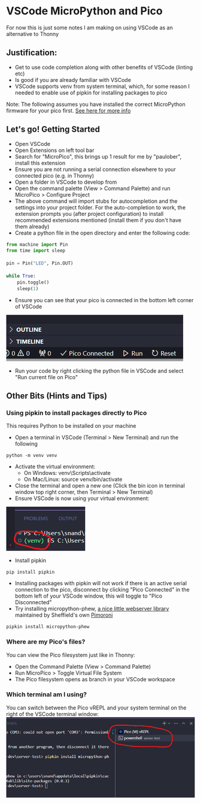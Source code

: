 # VSCode MicroPython and Pico

For now this is just some notes I am making on using VSCode as an alternative to Thonny

## Justification:
- Get to use code completion along with other benefits of VSCode (linting etc)
- Is good if you are already familiar with VSCode
- VSCode supports venv from system terminal, which, for some reason I needed to enable use of pipkin for installing packages to pico

Note: The following assumes you have installed the correct MicroPython firmware for your pico first. [See here for more info](https://www.raspberrypi.com/documentation/microcontrollers/micropython.html)



## Let's go! Getting Started
- Open VSCode
- Open Extensions on left tool bar
- Search for "MicroPico", this brings up 1 result for me by "paulober", install this extension
- Ensure you are not running a serial connection elsewhere to your connected pico (e.g. in Thonny)
- Open a folder in VSCode to develop from
- Open the command palette (View > Command Palette) and run MicroPico > Configure Project
- The above command will import stubs for autocompletion and the settings into your project folder. For the auto-completion to work, the extension prompts you (after project configuration) to install recommended extensions mentioned (install them if you don't have them already)
- Create a python file in the open directory and enter the following code:

```python
from machine import Pin
from time import sleep

pin = Pin("LED", Pin.OUT)

while True:
    pin.toggle()
    sleep(1)
```
- Ensure you can see that your pico is connected in the bottom left corner of VSCode

![pico-connected-vscode](./pico-connected-vscode.png)

- Run your code by right clicking the python file in VSCode and select "Run current file on Pico"

## Other Bits (Hints and Tips)

### Using pipkin to install packages directly to Pico

This requires Python to be installed on your machine
- Open a terminal in VSCode (Terminal > New Terminal) and run the following
```
python -m venv venv
```
- Activate the virtual environment:
  - On Windows: venv\Scripts\activate
  - On Mac/Linux: source venv/bin/activate
- Close the terminal and open a new one (Click the bin icon in terminal window top right corner, then Terminal > New Terminal)
- Ensure VSCode is now using your virtual environment:

![vscode-using-venv](./vscode-venv.png)

- Install pipkin
```
pip install pipkin
```
- Installing packages with pipkin will not work if there is an active serial connection to the pico, disconnect by clicking "Pico Connected" in the bottom left of your VSCode window, this will toggle to "Pico Disconnected"
- Try installing micropython-phew, [a nice little webserver library](https://pypi.org/project/micropython-phew/) maintained by Sheffield's own [Pimoroni](https://shop.pimoroni.com/)
```
pipkin install micropython-phew
```

### Where are my Pico's files?

You can view the Pico filesystem just like in Thonny:
- Open the Command Palette (View > Command Palette)
- Run MicroPico > Toggle Virtual File System
- The Pico filesystem opens as branch in your VSCode workspace

### Which terminal am I using?

You can switch between the Pico vREPL and your system terminal on the right of the VSCode terminal window:
![vscode-terminals](./terminals.png)